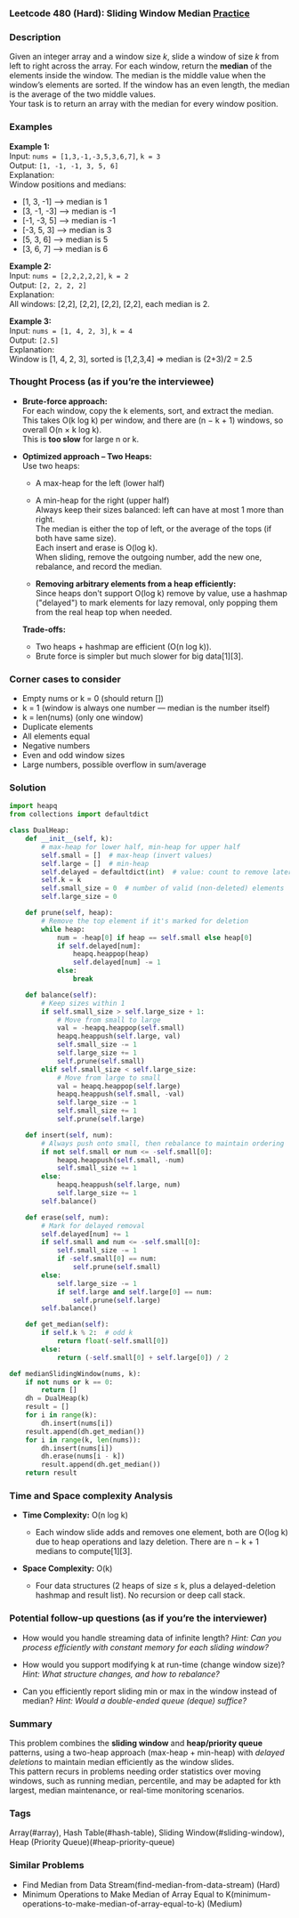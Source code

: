 ### Leetcode 480 (Hard): Sliding Window Median [Practice](https://leetcode.com/problems/sliding-window-median)

### Description  
Given an integer array and a window size *k*, slide a window of size *k* from left to right across the array. For each window, return the **median** of the elements inside the window. The median is the middle value when the window’s elements are sorted. If the window has an even length, the median is the average of the two middle values.  
Your task is to return an array with the median for every window position.

### Examples  

**Example 1:**  
Input: `nums = [1,3,-1,-3,5,3,6,7]`, `k = 3`  
Output: `[1, -1, -1, 3, 5, 6]`  
Explanation:  
Window positions and medians:  
- [1, 3, -1] ⟶ median is 1  
- [3, -1, -3] ⟶ median is -1  
- [-1, -3, 5] ⟶ median is -1  
- [-3, 5, 3] ⟶ median is 3  
- [5, 3, 6] ⟶ median is 5  
- [3, 6, 7] ⟶ median is 6

**Example 2:**  
Input: `nums = [2,2,2,2,2]`, `k = 2`  
Output: `[2, 2, 2, 2]`  
Explanation:  
All windows: [2,2], [2,2], [2,2], [2,2], each median is 2.

**Example 3:**  
Input: `nums = [1, 4, 2, 3]`, `k = 4`  
Output: `[2.5]`  
Explanation:  
Window is [1, 4, 2, 3], sorted is [1,2,3,4] ⇒ median is (2+3)/2 = 2.5

### Thought Process (as if you’re the interviewee)  

- **Brute-force approach:**  
  For each window, copy the k elements, sort, and extract the median. This takes O(k log k) per window, and there are (n − k + 1) windows, so overall O(n × k log k).  
  This is **too slow** for large n or k.

- **Optimized approach – Two Heaps:**  
  Use two heaps:  
  - A max-heap for the left (lower half)  
  - A min-heap for the right (upper half)  
  Always keep their sizes balanced: left can have at most 1 more than right.  
  The median is either the top of left, or the average of the tops (if both have same size).  
  Each insert and erase is O(log k).  
  When sliding, remove the outgoing number, add the new one, rebalance, and record the median.

  - **Removing arbitrary elements from a heap efficiently:**  
    Since heaps don't support O(log k) remove by value, use a hashmap ("delayed") to mark elements for lazy removal, only popping them from the real heap top when needed.

  **Trade-offs:**  
  - Two heaps + hashmap are efficient (O(n log k)).
  - Brute force is simpler but much slower for big data[1][3].

### Corner cases to consider  
- Empty nums or k = 0 (should return [])  
- k = 1 (window is always one number — median is the number itself)  
- k = len(nums) (only one window)  
- Duplicate elements  
- All elements equal  
- Negative numbers  
- Even and odd window sizes  
- Large numbers, possible overflow in sum/average

### Solution

```python
import heapq
from collections import defaultdict

class DualHeap:
    def __init__(self, k):
        # max-heap for lower half, min-heap for upper half
        self.small = []  # max-heap (invert values)
        self.large = []  # min-heap
        self.delayed = defaultdict(int)  # value: count to remove later
        self.k = k
        self.small_size = 0  # number of valid (non-deleted) elements
        self.large_size = 0

    def prune(self, heap):
        # Remove the top element if it's marked for deletion
        while heap:
            num = -heap[0] if heap == self.small else heap[0]
            if self.delayed[num]:
                heapq.heappop(heap)
                self.delayed[num] -= 1
            else:
                break

    def balance(self):
        # Keep sizes within 1
        if self.small_size > self.large_size + 1:
            # Move from small to large
            val = -heapq.heappop(self.small)
            heapq.heappush(self.large, val)
            self.small_size -= 1
            self.large_size += 1
            self.prune(self.small)
        elif self.small_size < self.large_size:
            # Move from large to small
            val = heapq.heappop(self.large)
            heapq.heappush(self.small, -val)
            self.large_size -= 1
            self.small_size += 1
            self.prune(self.large)

    def insert(self, num):
        # Always push onto small, then rebalance to maintain ordering
        if not self.small or num <= -self.small[0]:
            heapq.heappush(self.small, -num)
            self.small_size += 1
        else:
            heapq.heappush(self.large, num)
            self.large_size += 1
        self.balance()

    def erase(self, num):
        # Mark for delayed removal
        self.delayed[num] += 1
        if self.small and num <= -self.small[0]:
            self.small_size -= 1
            if -self.small[0] == num:
                self.prune(self.small)
        else:
            self.large_size -= 1
            if self.large and self.large[0] == num:
                self.prune(self.large)
        self.balance()

    def get_median(self):
        if self.k % 2:  # odd k
            return float(-self.small[0])
        else:
            return (-self.small[0] + self.large[0]) / 2

def medianSlidingWindow(nums, k):
    if not nums or k == 0:
        return []
    dh = DualHeap(k)
    result = []
    for i in range(k):
        dh.insert(nums[i])
    result.append(dh.get_median())
    for i in range(k, len(nums)):
        dh.insert(nums[i])
        dh.erase(nums[i - k])
        result.append(dh.get_median())
    return result
```

### Time and Space complexity Analysis  

- **Time Complexity:** O(n log k)  
  - Each window slide adds and removes one element, both are O(log k) due to heap operations and lazy deletion. There are n − k + 1 medians to compute[1][3].

- **Space Complexity:** O(k)  
  - Four data structures (2 heaps of size ≤ k, plus a delayed-deletion hashmap and result list). No recursion or deep call stack.

### Potential follow-up questions (as if you’re the interviewer)  

- How would you handle streaming data of infinite length?
  *Hint: Can you process efficiently with constant memory for each sliding window?*

- How would you support modifying k at run-time (change window size)?
  *Hint: What structure changes, and how to rebalance?*

- Can you efficiently report sliding min or max in the window instead of median?
  *Hint: Would a double-ended queue (deque) suffice?*

### Summary
This problem combines the **sliding window** and **heap/priority queue** patterns, using a two-heap approach (max-heap + min-heap) with *delayed deletions* to maintain median efficiently as the window slides.  
This pattern recurs in problems needing order statistics over moving windows, such as running median, percentile, and may be adapted for kth largest, median maintenance, or real-time monitoring scenarios.

### Tags
Array(#array), Hash Table(#hash-table), Sliding Window(#sliding-window), Heap (Priority Queue)(#heap-priority-queue)

### Similar Problems
- Find Median from Data Stream(find-median-from-data-stream) (Hard)
- Minimum Operations to Make Median of Array Equal to K(minimum-operations-to-make-median-of-array-equal-to-k) (Medium)
